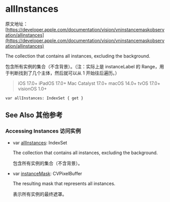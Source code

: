 # allInstances

原文地址：[https://developer.apple.com/documentation/vision/vninstancemaskobservation/allinstances](https://developer.apple.com/documentation/vision/vninstancemaskobservation/allinstances)

The collection that contains all instances, excluding the background.

包含所有实例的集合（不含背景）。（注：实际上是 instanceLabel 的 Range，用于判断找到了几个主体，然后就可以从 1 开始往后遍历。）

> iOS 17.0+
iPadOS 17.0+
Mac Catalyst 17.0+
macOS 14.0+
tvOS 17.0+
visionOS 1.0+

```
var allInstances: IndexSet { get }
```

## See Also 其他参考

### Accessing Instances 访问实例

- var [allInstances](https://developer.apple.com/documentation/vision/vninstancemaskobservation/allinstances): IndexSet

	The collection that contains all instances, excluding the background.
	
	包含所有实例的集合（不含背景）。

- var [instanceMask](https://developer.apple.com/documentation/vision/vninstancemaskobservation/instancemask): CVPixelBuffer

	The resulting mask that represents all instances.
	
	表示所有实例的最终遮罩。
	
